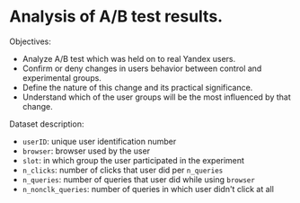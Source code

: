# Analysis of A/B test results.

Objectives:
- Analyze A/B test which was held on to real Yandex users.
- Confirm or deny changes in users behavior between control and experimental groups.
- Define the nature of this change and its practical significance.
- Understand which of the user groups will be the most influenced by that change.

Dataset description:

- `userID`: unique user identification number
- `browser`: browser used by the user
- `slot`: in which group the user participated in the experiment
- `n_clicks`: number of clicks that user did per `n_queries`
- `n_queries`: number of queries that user did while using `browser`
- `n_nonclk_queries`: number of queries in which user didn't click at all
